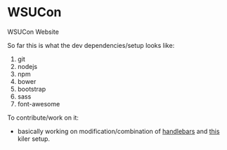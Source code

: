 # WSUCon
WSUCon Website

So far this is what the dev dependencies/setup looks like:
1. git
2. nodejs
3. npm
4. bower
5. bootstrap
6. sass
7. font-awesome

To contribute/work on it:
* basically working on modification/combination of [handlebars](https://www.npmjs.com/package/gulp-handlebars) and [this](http://ericlbarnes.com/setting-gulp-bower-bootstrap-sass-fontawesome/) kiler setup.
